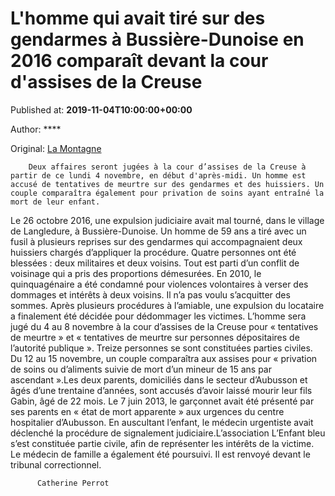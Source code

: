 
# L'homme qui avait tiré sur des gendarmes à Bussière-Dunoise en 2016 comparaît devant la cour d'assises de la Creuse

Published at: **2019-11-04T10:00:00+00:00**

Author: ****

Original: [La Montagne](https://www.lamontagne.fr/gueret-23000/actualites/l-homme-qui-avait-tire-sur-des-gendarmes-a-bussiere-dunoise-comparait-aux-assises-de-la-creuse_13677182/)


        Deux affaires seront jugées à la cour d’assises de la Creuse à partir de ce lundi 4 novembre, en début d'après-midi. Un homme est accusé de tentatives de meurtre sur des gendarmes et des huissiers. Un couple comparaîtra également pour privation de soins ayant entraîné la mort de leur enfant.
      
Le 26 octobre 2016, une expulsion judiciaire avait mal tourné, dans le village de Langledure, à Bussière-Dunoise.
Un homme de 59 ans a tiré avec un fusil à plusieurs reprises sur des gendarmes qui accompagnaient deux huissiers chargés d’appliquer la procédure. Quatre personnes ont été blessées : deux militaires et deux voisins.
Tout est parti d’un conflit de voisinage qui a pris des proportions démesurées. En 2010, le quinquagénaire a été condamné pour violences volontaires à verser des dommages et intérêts à deux voisins. Il n’a pas voulu s’acquitter des sommes. Après plusieurs procédures à l’amiable, une expulsion du locataire a finalement été décidée pour dédommager les victimes.
L’homme sera jugé du 4 au 8 novembre à la cour d’assises de la Creuse pour « tentatives de meurtre » et « tentatives de meurtre sur personnes dépositaires de l’autorité publique ». Treize personnes se sont constituées parties civiles.
Du 12 au 15 novembre, un couple comparaîtra aux assises pour « privation de soins ou d’aliments suivie de mort d’un mineur de 15 ans par ascendant ».Les deux parents, domiciliés dans le secteur d’Aubusson et âgés d’une trentaine d’années, sont accusés d’avoir laissé mourir leur fils Gabin, âgé de 22 mois.
Le 7 juin 2013, le garçonnet avait été présenté par ses parents en « état de mort apparente » aux urgences du centre hospitalier d’Aubusson. En auscultant l’enfant, le médecin urgentiste avait déclenché la procédure de signalement judiciaire.L’association L’Enfant bleu s’est constituée partie civile, afin de représenter les intérêts de la victime.
Le médecin de famille a également été poursuivi. Il est renvoyé devant le tribunal correctionnel.

        
          Catherine Perrot
        
      
